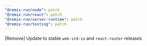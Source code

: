 ```yaml
---
"@remix-run/node": patch
"@remix-run/react": patch
"@remix-run/server-runtime": patch
"@remix-run/testing": patch
---
```


[Remove] Update to stable `web-std-io` and `react-router` releases
